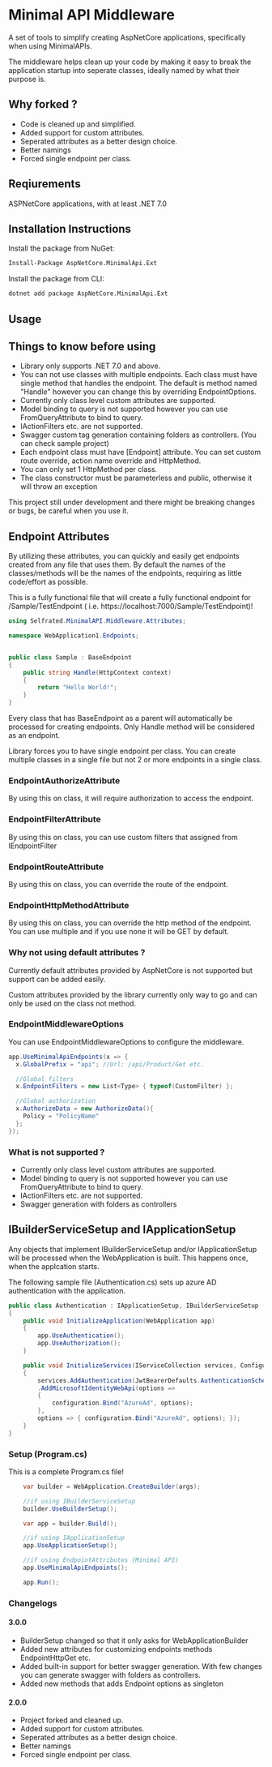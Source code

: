 ﻿# Minimal API Middleware

A set of tools to simplify creating AspNetCore applications, specifically when using MinimalAPIs.

The middleware helps clean up your code by making it easy to break the application startup into seperate classes,
ideally named by what their purpose is.

## Why forked ?

- Code is cleaned up and simplified.
- Added support for custom attributes.
- Seperated attributes as a better design choice.
- Better namings
- Forced single endpoint per class.

## Reqiurements

ASPNetCore applications, with at least .NET 7.0

## Installation Instructions

Install the package from NuGet:

```bash
Install-Package AspNetCore.MinimalApi.Ext
```

Install the package from CLI:
```bash
dotnet add package AspNetCore.MinimalApi.Ext
```

## Usage


## Things to know before using
- Library only supports .NET 7.0 and above.
- You can not use classes with multiple endpoints. Each class must have single method that handles the endpoint. The default is method named "Handle" however you can change this by overriding EndpointOptions.
- Currently only class level custom attributes are supported. 
- Model binding to query is not supported however you can use FromQueryAttribute to bind to query.
- IActionFilters etc. are not supported.
- Swagger custom tag generation containing folders as controllers. (You can check sample project)
- Each endpoint class must have [Endpoint] attribute. You can set custom route override, action name override and HttpMethod.
- You can only set 1 HttpMethod per class.
- The class constructor must be parameterless and public, otherwise it will throw an exception

This project still under development and there might be breaking changes or bugs, be careful when you use it.

## Endpoint Attributes

By utilizing these attributes, you can quickly and easily get endpoints created from any file that uses them. By default
the names of the classes/methods will be the names of the endpoints, requiring as little code/effort as possible.

This is a fully functional file that will create a fully functional endpoint for /Sample/TestEndpoint (
i.e. https://localhost:7000/Sample/TestEndpoint)!

```csharp
using Selfrated.MinimalAPI.Middleware.Attributes;

namespace WebApplication1.Endpoints;


public class Sample : BaseEndpoint
{
    public string Handle(HttpContext context)
    {
        return "Hello World!";
    }   
}
```

Every class that has BaseEndpoint as a parent will automatically be processed for creating endpoints.
Only Handle method will be considered as an endpoint.

Library forces you to have single endpoint per class.
You can create multiple classes in a single file but not 2 or more endpoints in a single class.

### EndpointAuthorizeAttribute

By using this on class, it will require authorization to access the endpoint.

### EndpointFilterAttribute

By using this on class, you can use custom filters that assigned from IEndpointFilter

### EndpointRouteAttribute

By using this on class, you can override the route of the endpoint.

### EndpointHttpMethodAttribute

By using this on class, you can override the http method of the endpoint.
You can use multiple and if you use none it will be GET by default.

### Why not using default attributes ?

Currently default attributes provided by AspNetCore is not supported but support can be added easily.

Custom attributes provided by the library currently only way to go and can only be used on the class not method.

### EndpointMiddlewareOptions

You can use EndpointMiddlewareOptions to configure the middleware.

```csharp
app.UseMinimalApiEndpoints(x => { 
  x.GlobalPrefix = "api"; //Url: /api/Product/Get etc.

  //Global filters
  x.EndpointFilters = new List<Type> { typeof(CustomFilter) };

  //Global authorization
  x.AuthorizeData = new AuthorizeData(){
    Policy = "PolicyName"
  };
});
```

### What is not supported ?

- Currently only class level custom attributes are supported.
- Model binding to query is not supported however you can use FromQueryAttribute to bind to query.
- IActionFilters etc. are not supported.
- Swagger generation with folders as controllers

## IBuilderServiceSetup and IApplicationSetup

Any objects that implement IBuilderServiceSetup and/or IApplicationSetup will be processed when the WebApplication is
built. This happens once, when the applcation starts.

The following sample file (Authentication.cs) sets up azure AD authentication with the application.

```csharp
public class Authentication : IApplicationSetup, IBuilderServiceSetup
{
    public void InitializeApplication(WebApplication app)
    {
        app.UseAuthentication();
        app.UseAuthorization();
    }

    public void InitializeServices(IServiceCollection services, ConfigurationManager configuration, ConfigureHostBuilder host)
    {
        services.AddAuthentication(JwtBearerDefaults.AuthenticationScheme)
        .AddMicrosoftIdentityWebApi(options =>
        {
            configuration.Bind("AzureAd", options);
        },
        options => { configuration.Bind("AzureAd", options); });
    }
}

```

### Setup (Program.cs)

This is a complete Program.cs file!

```csharp
    var builder = WebApplication.CreateBuilder(args);

    //if using IBuilderServiceSetup
    builder.UseBuilderSetup();

    var app = builder.Build();

    //if using IApplicationSetup
    app.UseApplicationSetup();

    //if using EndpointAttributes (Minimal API)
    app.UseMinimalApiEndpoints();

    app.Run();
```

### Changelogs

#### 3.0.0

- BuilderSetup changed so that it only asks for WebApplicationBuilder
- Added new attributes for customizing endpoints methods EndpointHttpGet etc.
- Added built-in support for better swagger generation. With few changes you can generate swagger with folders as
  controllers.
- Added new methods that adds Endpoint options as singleton

#### 2.0.0

- Project forked and cleaned up.
- Added support for custom attributes.
- Seperated attributes as a better design choice.
- Better namings
- Forced single endpoint per class.




